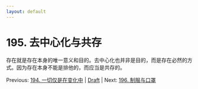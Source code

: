```yaml
---
layout: default
---
```

# 195. 去中心化与共存

存在就是存在本身的唯一意义和目的。去中心化也并非是目的，而是存在必然的方式。因为存在本身不能是排他的，而应当是共存的。

Previous: [194. 一切仅是在变化中](194.md) | [Draft](../Draft.md) | Next: [196. 制服与口罩](196.md)